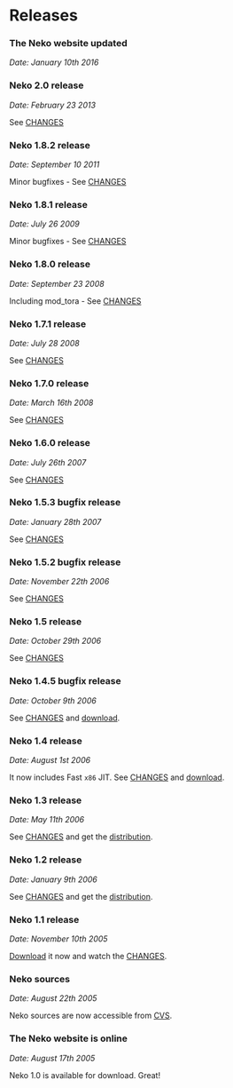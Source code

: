 Releases
====

### The Neko website updated
_Date: January 10th 2016_  


### Neko 2.0 release
_Date: February 23 2013_  

See [CHANGES](https://github.com/HaxeFoundation/neko/blob/master/CHANGES)


### Neko 1.8.2 release
_Date: September 10 2011_  

Minor bugfixes - See [CHANGES](https://github.com/HaxeFoundation/neko/blob/master/CHANGES)


### Neko 1.8.1 release
_Date: July 26 2009_  

Minor bugfixes - See [CHANGES](https://github.com/HaxeFoundation/neko/blob/master/CHANGES)


### Neko 1.8.0 release
_Date: September 23 2008_  

Including mod_tora - See [CHANGES](https://github.com/HaxeFoundation/neko/blob/master/CHANGES)


### Neko 1.7.1 release
_Date: July 28 2008_  

See [CHANGES](https://github.com/HaxeFoundation/neko/blob/master/CHANGES)


### Neko 1.7.0 release
_Date: March 16th 2008_  

See [CHANGES](https://github.com/HaxeFoundation/neko/blob/master/CHANGES)


### Neko 1.6.0 release
_Date: July 26th 2007_  

See [CHANGES](https://github.com/HaxeFoundation/neko/blob/master/CHANGES)


### Neko 1.5.3 bugfix release
_Date: January 28th 2007_  

See [CHANGES](https://github.com/HaxeFoundation/neko/blob/master/CHANGES)


### Neko 1.5.2 bugfix release
_Date: November 22th 2006_  

See [CHANGES](https://github.com/HaxeFoundation/neko/blob/master/CHANGES)


### Neko 1.5 release
_Date: October 29th 2006_  

See [CHANGES](https://github.com/HaxeFoundation/neko/blob/master/CHANGES)


### Neko 1.4.5 bugfix release
_Date: October 9th 2006_  

See [CHANGES](https://github.com/HaxeFoundation/neko/blob/master/CHANGES) and [download](/download).


### Neko 1.4 release
_Date: August 1st 2006_  

It now includes Fast `x86` JIT. See [CHANGES](/doc/changes/v1.4) and [download](/download).


### Neko 1.3 release
_Date: May 11th 2006_  

See [CHANGES](/doc/changes/v1.3) and get the [distribution](/download).


### Neko 1.2 release
_Date: January 9th 2006_  

See [CHANGES](/doc/changes/v1.2) and get the [distribution](/download).


### Neko 1.1 release
_Date: November 10th 2005_  

[Download](/download) it now and watch the [CHANGES](http://ncannasse.free.fr/?p=52).


### Neko sources
_Date: August 22th 2005_  

Neko sources are now accessible from [CVS](/download).


### The Neko website is online
_Date: August 17th 2005_  

Neko 1.0 is available for download. Great!

